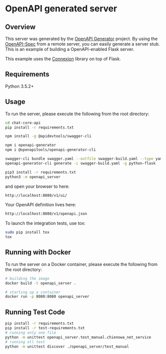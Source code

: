 # OpenAPI generated server

## Overview
This server was generated by the [OpenAPI Generator](https://openapi-generator.tech) project. By using the
[OpenAPI-Spec](https://openapis.org) from a remote server, you can easily generate a server stub.  This
is an example of building a OpenAPI-enabled Flask server.

This example uses the [Connexion](https://github.com/zalando/connexion) library on top of Flask.

## Requirements
Python 3.5.2+

## Usage
To run the server, please execute the following from the root directory:

```sh
cd chat-core-api
pip install -r requirements.txt

```

<!-- Swagger CLI Installation -->
```sh
npm install -g @apidevtools/swagger-cli

```
<!-- Openapi Generator Installation -->
```sh
npm i openapi-generator
npm i @openapitools/openapi-generator-cli

```

<!-- Swagger and Openapi Generator -->
```sh
swagger-cli bundle swagger.yaml --outfile swagger-build.yaml --type yaml
openapi-generator-cli generate -i swagger-build.yaml -g python-flask
```

```sh
pip3 install -r requirements.txt
python3 -m openapi_server
```

and open your browser to here:

```sh
http://localhost:8080/v1/ui/
```

Your OpenAPI definition lives here:

```sh
http://localhost:8080/v1/openapi.json
```

To launch the integration tests, use tox:
```sh
sudo pip install tox
tox
```

## Running with Docker

To run the server on a Docker container, please execute the following from the root directory:

```bash
# building the image
docker build -t openapi_server .

# starting up a container
docker run -p 8080:8080 openapi_server
```

## Running Test Code
```sh
pip install -r requirements.txt
pip install -r test-requirements.txt
# running only one file
python -m unittest openapi_server.test_manual.chienowa_net_service
# running all test
python -m unittest discover ./openapi_server/test_manual
```